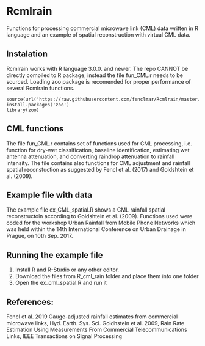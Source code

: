 # Rcmlrain
Functions for processing commercial microwave link (CML) data written in R language and an example of spatial reconstruction with virtual CML data.

## Instalation
Rcmlrain works with R language 3.0.0. and newer.  The repo CANNOT be directly compiled to R package, instead the file fun_CML.r needs to be sourced. Loading zoo package is recomended for proper performance of several Rcmlrain functions.

```
source(url('https://raw.githubusercontent.com/fenclmar/Rcmlrain/master/Rcmlrain/fun_CML.r'))
install.packages('zoo')
library(zoo)
```

## CML functions
The file fun_CML.r contains set of functions used for CML processing, i.e. function for dry-wet classification, baseline identification, estimating wet antenna attenuation, and converting raindrop attenuation to rainfall intensity. The file contains also functions for CML adjustment and rainfall spatial reconstuction as suggested by Fencl et al. (2017) and Goldshtein et al. (2009). 

## Example file with data
The example file ex_CML_spatial.R  shows a CML rainfall spatial reconstructoin according to  Goldshtein et al. (2009). Functions used were coded for the workshop Urban Rainfall from Mobile Phone Networks which was held within the 14th International Conference on Urban Drainage in Prague, on 10th Sep. 2017.

## Running the example file

1. Install R and R-Studio or any other editor.
2. Download the files from R_cml_rain folder and place them into one folder
3. Open the ex_cml_spatial.R and run it

## References:
Fencl et al. 2019 Gauge-adjusted rainfall estimates from commercial microwave links, Hyd. Earth. Sys. Sci.
Goldhstein et al. 2009, Rain Rate Estimation Using Measurements From Commercial Telecommunications Links, IEEE Transactions on Signal Processing
